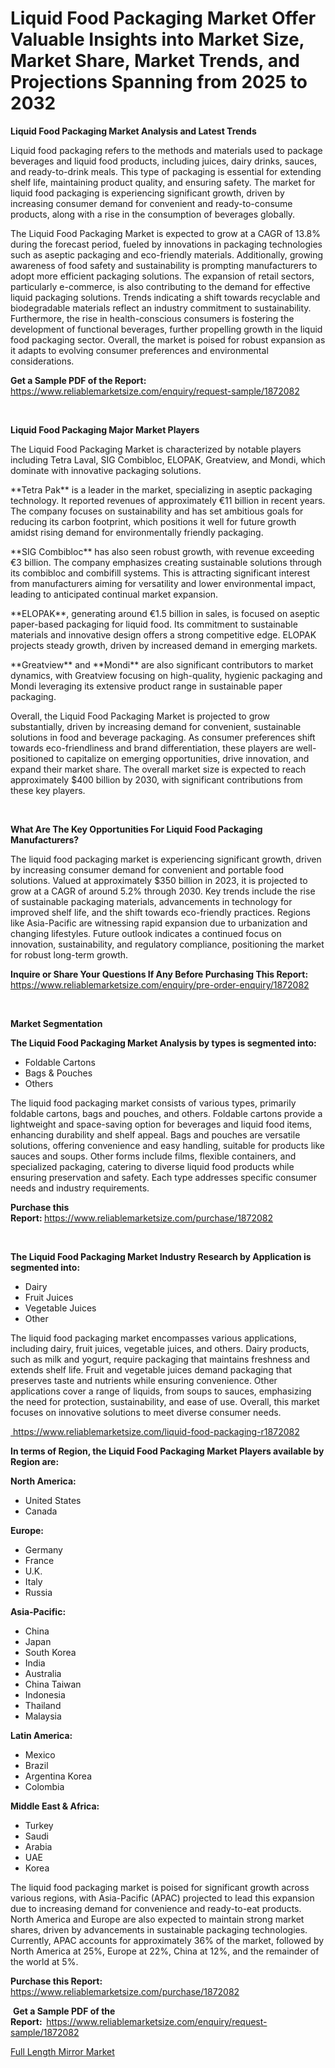 <p><h1>Liquid Food Packaging Market Offer Valuable Insights into Market Size, Market Share, Market Trends, and Projections Spanning from 2025 to 2032</h1></p><p><strong>Liquid Food Packaging Market Analysis and Latest Trends</strong></p>
<p><p>Liquid food packaging refers to the methods and materials used to package beverages and liquid food products, including juices, dairy drinks, sauces, and ready-to-drink meals. This type of packaging is essential for extending shelf life, maintaining product quality, and ensuring safety. The market for liquid food packaging is experiencing significant growth, driven by increasing consumer demand for convenient and ready-to-consume products, along with a rise in the consumption of beverages globally.</p><p>The Liquid Food Packaging Market is expected to grow at a CAGR of 13.8% during the forecast period, fueled by innovations in packaging technologies such as aseptic packaging and eco-friendly materials. Additionally, growing awareness of food safety and sustainability is prompting manufacturers to adopt more efficient packaging solutions. The expansion of retail sectors, particularly e-commerce, is also contributing to the demand for effective liquid packaging solutions. Trends indicating a shift towards recyclable and biodegradable materials reflect an industry commitment to sustainability. Furthermore, the rise in health-conscious consumers is fostering the development of functional beverages, further propelling growth in the liquid food packaging sector. Overall, the market is poised for robust expansion as it adapts to evolving consumer preferences and environmental considerations.</p></p>
<p><strong>Get a Sample PDF of the Report:&nbsp;</strong> <a href="https://www.reliablemarketsize.com/enquiry/request-sample/1872082?utm_campaign=1789&utm_medium=2&utm_source=Github&utm_content=ia&utm_term=05022025&utm_id=liquid-food-packaging">https://www.reliablemarketsize.com/enquiry/request-sample/1872082</a></p>
<p>&nbsp;</p>
<p><strong>Liquid Food Packaging Major Market Players</strong></p>
<p><p>The Liquid Food Packaging Market is characterized by notable players including Tetra Laval, SIG Combibloc, ELOPAK, Greatview, and Mondi, which dominate with innovative packaging solutions.</p><p>**Tetra Pak** is a leader in the market, specializing in aseptic packaging technology. It reported revenues of approximately €11 billion in recent years. The company focuses on sustainability and has set ambitious goals for reducing its carbon footprint, which positions it well for future growth amidst rising demand for environmentally friendly packaging.</p><p>**SIG Combibloc** has also seen robust growth, with revenue exceeding €3 billion. The company emphasizes creating sustainable solutions through its combibloc and combifill systems. This is attracting significant interest from manufacturers aiming for versatility and lower environmental impact, leading to anticipated continual market expansion.</p><p>**ELOPAK**, generating around €1.5 billion in sales, is focused on aseptic paper-based packaging for liquid food. Its commitment to sustainable materials and innovative design offers a strong competitive edge. ELOPAK projects steady growth, driven by increased demand in emerging markets.</p><p>**Greatview** and **Mondi** are also significant contributors to market dynamics, with Greatview focusing on high-quality, hygienic packaging and Mondi leveraging its extensive product range in sustainable paper packaging.</p><p>Overall, the Liquid Food Packaging Market is projected to grow substantially, driven by increasing demand for convenient, sustainable solutions in food and beverage packaging. As consumer preferences shift towards eco-friendliness and brand differentiation, these players are well-positioned to capitalize on emerging opportunities, drive innovation, and expand their market share. The overall market size is expected to reach approximately $400 billion by 2030, with significant contributions from these key players.</p></p>
<p>&nbsp;</p>
<p><strong>What Are The Key Opportunities For Liquid Food Packaging Manufacturers?</strong></p>
<p><p>The liquid food packaging market is experiencing significant growth, driven by increasing consumer demand for convenient and portable food solutions. Valued at approximately $350 billion in 2023, it is projected to grow at a CAGR of around 5.2% through 2030. Key trends include the rise of sustainable packaging materials, advancements in technology for improved shelf life, and the shift towards eco-friendly practices. Regions like Asia-Pacific are witnessing rapid expansion due to urbanization and changing lifestyles. Future outlook indicates a continued focus on innovation, sustainability, and regulatory compliance, positioning the market for robust long-term growth.</p></p>
<p><strong>Inquire or Share Your Questions If Any Before Purchasing This Report:</strong> <a href="https://www.reliablemarketsize.com/enquiry/pre-order-enquiry/1872082?utm_campaign=1789&utm_medium=2&utm_source=Github&utm_content=ia&utm_term=05022025&utm_id=liquid-food-packaging">https://www.reliablemarketsize.com/enquiry/pre-order-enquiry/1872082</a></p>
<p>&nbsp;</p>
<p><strong>Market Segmentation</strong></p>
<p><strong>The Liquid Food Packaging Market Analysis by types is segmented into:</strong></p>
<p><ul><li>Foldable Cartons</li><li>Bags & Pouches</li><li>Others</li></ul></p>
<p><p>The liquid food packaging market consists of various types, primarily foldable cartons, bags and pouches, and others. Foldable cartons provide a lightweight and space-saving option for beverages and liquid food items, enhancing durability and shelf appeal. Bags and pouches are versatile solutions, offering convenience and easy handling, suitable for products like sauces and soups. Other forms include films, flexible containers, and specialized packaging, catering to diverse liquid food products while ensuring preservation and safety. Each type addresses specific consumer needs and industry requirements.</p></p>
<p><strong>Purchase this Report:&nbsp;</strong><a href="https://www.reliablemarketsize.com/purchase/1872082?utm_campaign=1789&utm_medium=2&utm_source=Github&utm_content=ia&utm_term=05022025&utm_id=liquid-food-packaging">https://www.reliablemarketsize.com/purchase/1872082</a></p>
<p>&nbsp;</p>
<p><strong>The Liquid Food Packaging Market Industry Research by Application is segmented into:</strong></p>
<p><ul><li>Dairy</li><li>Fruit Juices</li><li>Vegetable Juices</li><li>Other</li></ul></p>
<p><p>The liquid food packaging market encompasses various applications, including dairy, fruit juices, vegetable juices, and others. Dairy products, such as milk and yogurt, require packaging that maintains freshness and extends shelf life. Fruit and vegetable juices demand packaging that preserves taste and nutrients while ensuring convenience. Other applications cover a range of liquids, from soups to sauces, emphasizing the need for protection, sustainability, and ease of use. Overall, this market focuses on innovative solutions to meet diverse consumer needs.</p></p>
<p><a href="https://www.reliablemarketsize.com/liquid-food-packaging-r1872082?utm_campaign=1789&utm_medium=2&utm_source=Github&utm_content=ia&utm_term=05022025&utm_id=liquid-food-packaging">&nbsp;https://www.reliablemarketsize.com/liquid-food-packaging-r1872082</a></p>
<p><strong>In terms of Region, the Liquid Food Packaging Market Players available by Region are:</strong></p>
<p>
    <p> <strong> North America: </strong>
        <ul>
            <li>United States</li>
            <li>Canada</li>
        </ul>
        </p> 
    <p> <strong> Europe: </strong>
        <ul>
            <li>Germany</li>
            <li>France</li>
            <li>U.K.</li>
            <li>Italy</li>
            <li>Russia</li>
        </ul>
        </p> 
    <p> <strong> Asia-Pacific: </strong>
        <ul>
            <li>China</li>
            <li>Japan</li>
            <li>South Korea</li>
            <li>India</li>
            <li>Australia</li>
            <li>China Taiwan</li>
            <li>Indonesia</li>
            <li>Thailand</li>
            <li>Malaysia</li>
        </ul>
        </p> 
    <p> <strong> Latin America: </strong>
        <ul>
            <li>Mexico</li>
            <li>Brazil</li>
            <li>Argentina Korea</li>
            <li>Colombia</li>
        </ul>
        </p> 
    <p> <strong> Middle East & Africa: </strong>
        <ul>
            <li>Turkey</li>
            <li>Saudi</li>
            <li>Arabia</li>
            <li>UAE</li>
            <li>Korea</li>
        </ul>
    </p>
    </p>
<p><p>The liquid food packaging market is poised for significant growth across various regions, with Asia-Pacific (APAC) projected to lead this expansion due to increasing demand for convenience and ready-to-eat products. North America and Europe are also expected to maintain strong market shares, driven by advancements in sustainable packaging technologies. Currently, APAC accounts for approximately 36% of the market, followed by North America at 25%, Europe at 22%, China at 12%, and the remainder of the world at 5%.</p></p>
<p><strong>Purchase this Report: </strong><a href="https://www.reliablemarketsize.com/purchase/1872082?utm_campaign=1789&utm_medium=2&utm_source=Github&utm_content=ia&utm_term=05022025&utm_id=liquid-food-packaging">https://www.reliablemarketsize.com/purchase/1872082</a></p>
<p>&nbsp;<strong>Get a Sample PDF of the Report:&nbsp;&nbsp;</strong><a href="https://www.reliablemarketsize.com/enquiry/request-sample/1872082?utm_campaign=1789&utm_medium=2&utm_source=Github&utm_content=ia&utm_term=05022025&utm_id=liquid-food-packaging">https://www.reliablemarketsize.com/enquiry/request-sample/1872082</a></p>
<p><strong></strong></p>
<p><p><a href="https://github.com/XavierTyler76/Market-Research-Report-List-1/blob/main/full-length-mirror-market.md?utm_campaign=1789&utm_medium=2&utm_source=Github&utm_content=ia&utm_term=05022025&utm_id=liquid-food-packaging">Full Length Mirror Market</a></p></p>
